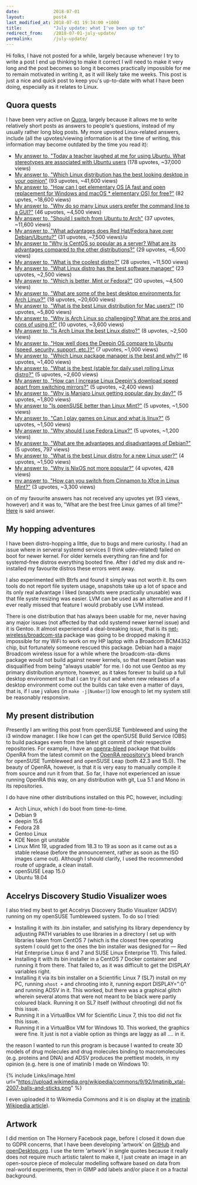```yaml
---
date:             2018-07-01
layout:           post4
last_modified_at: 2018-07-01 19:34:00 +1000
title:            "July update: what I've been up to"
redirect_from:    /2018-07-01-july-update/
permalink:        /july-update/
---
```


Hi folks, I have not posted for a while, largely because whenever I try to write a post I end up thinking to make it correct I will need to make it very long and the post becomes so long it becomes practically impossible for me to remain motivated in writing it, as it will likely take me weeks. This post is just a nice and quick post to keep you's up-to-date with what I have been doing, especially as it relates to Linux. 

## Quora quests
I have been very active on [Quora](https://www.quora.com/profile/Brenton-Horne), largely because it allows me to write relatively short posts as answers to people's questions, instead of my usually rather long blog posts. My more upvoted Linux-related answers, include (all the upvotes/viewing information is at the time of writing, this information may become outdated by the time you read it):

* [My answer to, "Today a teacher laughed at me for using Ubuntu. What stereotypes are associated with Ubuntu users](https://www.quora.com/Today-a-teacher-laughed-at-me-for-using-Ubuntu-What-stereotypes-are-associated-with-Ubuntu-users) (178 upvotes, ~37,000 views)
* [My answer to, "Which Linux distribution has the best looking desktop in your opinion"](https://www.quora.com/Which-Linux-distribution-has-the-best-looking-desktop-in-your-opinion/answer/Brenton-Horne) (93 upvotes, ~41,600 views)
* [My answer to, "How can I get elementary OS [A fast and open replacement for Windows and macOS * elementary OS] for free?"](https://www.quora.com/How-can-I-get-elementary-OS-A-fast-and-open-replacement-for-Windows-and-macOS-%E2%8B%85-elementary-OS-for-free/answer/Brenton-Horne) (82 upvtes, ~18,600 views)
* [My answer to, "Why do so many Linux users prefer the command line to a GUI?"](https://www.quora.com/Why-do-so-many-Linux-users-prefer-the-command-line-to-a-GUI/answer/Brenton-Horne) (46 upvotes, ~4,500 views)
* [My answer to, "Should I switch from Ubuntu to Arch"](https://www.quora.com/Should-I-switch-from-Ubuntu-to-Arch/answer/Brenton-Horne) (37 upvotes, ~11,600 views)
* [My answer to, "What advantages does Red Hat/Fedora have over Debian/Ubuntu?"](https://www.quora.com/What-advantages-does-Red-Hat-Fedora-have-over-Debian-Ubuntu/answer/Brenton-Horne) (31 upvotes, ~7,500 views)/u
* [My answer to "Why is CentOS so popular as a server? What are its advantages compared to the other distributions?"](https://www.quora.com/Why-is-CentOS-so-popular-as-a-server-What-are-its-advantages-compared-to-the-other-distributions/answer/Brenton-Horne) (29 upvotes, ~6,500 views)
* [My answer to, "What is the coolest distro?"](https://www.quora.com/What-is-the-coolest-Linux-distro) (28 upvotes, ~11,500 views)
* [My answer to, "What Linux distro has the best software manager"](https://www.quora.com/What-Linux-distro-has-the-best-software-manager/answer/Brenton-Horne) (23 upvotes, ~2,500 views)
* [My answer to, "Which is better, Mint or Fedora?"](https://www.quora.com/Which-is-better-Mint-or-Fedora/answer/Brenton-Horne) (20 upvotes, ~4,500 views)
* [My answer to, "What are some of the best desktop environments for Arch Linux?"](https://www.quora.com/What-are-some-of-the-best-desktop-environments-for-Arch-Linux/answer/Brenton-Horne) (18 upvotes, ~20,600 views)
* [My answer to, "What is the best Linux distribution for Mac users?"](https://www.quora.com/What-is-the-best-Linux-distribution-for-Mac-users/answer/Brenton-Horne) (10 upvotes, ~5,800 views)
* [My answer to, "Why is Arch Linux so challenging? What are the pros and cons of using it?"](https://www.quora.com/Why-is-Arch-Linux-so-challenging-What-are-the-pros-and-cons-of-using-it/answer/Brenton-Horne) (10 upvotes, ~3,600 views)
* [My answer to, "Is Arch Linux the best Linux distro?"](https://www.quora.com/Is-Arch-Linux-the-best-Linux-distro/answer/Brenton-Horne) (8 upvotes, ~2,500 views)
* [My answer to, "How well does the Deepin OS compare to Ubuntu (speed, security, support, etc.)?"](https://www.quora.com/How-well-does-the-Deepin-OS-compare-to-Ubuntu-speed-security-support-etc/answer/Brenton-Horne) (7 upvotes, ~1,000 views)
* [My answer to, "Which Linux package manager is the best and why?"](https://www.quora.com/Which-Linux-package-manager-is-the-best-and-why/answer/Brenton-Horne) (6 upvotes, ~1,400 views)
* [My answer to, "What is the best (stable for daily use) rolling Linux distro?"](https://www.quora.com/What-is-the-best-stable-for-daily-use-rolling-Linux-distro/answer/Brenton-Horne) (5 upvotes, ~2,600 views)
* [My answer to, "How can I increase Linux Deepin's download speed apart from switching mirrors?"](https://www.quora.com/How-can-I-increase-Linux-Deepins-download-speed-apart-from-switching-mirrors/answer/Brenton-Horne) (5 upvotes, ~2,400 views)
* [My answer to, "Why is Manjaro Linux getting popular day by day?"](https://www.quora.com/Why-is-Manjaro-Linux-getting-popular-day-by-day/answer/Brenton-Horne) (5 upvotes, ~1,800 views)
* [My answer to "Is openSUSE better than Linux Mint?"](https://www.quora.com/Is-openSUSE-better-than-Linux-Mint/answer/Brenton-Horne) (5 upvotes, ~1,500 views)
* [My answer to, "Can I play games on Linux and what is linux?"](https://www.quora.com/Can-I-play-games-on-Linux-and-what-is-linux/answer/Brenton-Horne) (5 upvotes, ~1,500 views)
* [My answer to, "Why should I use Fedora Linux?"](https://www.quora.com/Why-should-I-use-Fedora-Linux/answer/Brenton-Horne) (5 upvotes, ~1,200 views)
* [My answer to, "What are the advantages and disadvantages of Debian?"](https://www.quora.com/What-are-the-advantages-and-disadvantages-of-Debian/answer/Brenton-Horne) (5 upvotes, 797 views)
* [My answer to, "What is the best Linux distro for a new Linux user?"](https://www.quora.com/What-is-the-best-Linux-distro-for-a-new-Linux-user/answer/Brenton-Horne) (4 upvotes, ~1,500 views)
* [My answer to, "Why is NixOS not more popular?"](https://www.quora.com/Why-is-NixOS-not-more-popular/answer/Brenton-Horne) (4 upvotes, 428 views)
* [my answer to, "How can you switch from Cinnamon to Xfce in Linux Mint?"](https://www.quora.com/How-can-you-switch-from-Cinnamon-to-Xfce-in-Linux-Mint/answer/Brenton-Horne) (3 upvotes, ~3,300 views)

on of my favourite answers has not received any upvotes yet (93 views, however) and it was to, "What are the best free Linux games of all time?" [Here](https://www.quora.com/What-are-the-best-free-Linux-games-of-all-time/answer/Brenton-Horne) is said answer.

## My hopping adventures
I have been distro-hopping a little, due to bugs and mere curiosity. I had an issue where in serveral systemd services (I think udev-related) failed on boot for newer kernel. For older kernels everything ran fine and for systemd-free distros everything booted fine. After I dd'ed my disk and re-installed my favourite distros these errors went away. 

I also experimented with Btrfs and found it simply was not worth it. Its own tools do not report file system usage, snapshots take up a lot of space and its only real advantage I liked (snapshots were practically unusable) was that file syste resizing was easier. LVM can be used as an alternative and if I ever really missed that feature I would probably use LVM instead. 

There is one distribution that has always been usable for me, never having any major issues (not affected by that odd systemd newer kernel issue) and it is Gentoo. It almost experienced a deal-breaking issue, that is its [net-wireless/broadcom-sta](https://packages.gentoo.org/packages/net-wireless/broadcom-sta) package was going to be dropped making it impossible for my WiFi to work on my HP laptop with a Broadcom BCM4352 chip, but fortunately someone rescued this package. Debian had a major Broadcom wireless issue for a while where the broadcom-sta-dkms package would not build against newer kernels, so that meant Debian was disqualified from being "always usable" for me. I do not use Gentoo as my primary distribution anymore, however, as it takes forever to build up a full desktop environment so that I can try it out and when new releases of a desktop environment come out the builds can take even a matter of days, that is, if I use j values (in `make -j[Number]`) low enough to let my system still be reasonably responsive. 

## My present distribution
Presently I am writing this post from openSUSE Tumbleweed and using the i3 window manager. I like how I can get the openSUSE Build Service (OBS) to build packages even from the latest git commit of their respective repositories. For example, I have an [openra-bleed](https://build.opensuse.org/package/show/home:fusion809/openra-bleed) package that builds OpenRA from the latest commit on the [OpenRA repository's](https://github.com/OpenRA/OpenRA) bleed branch for openSUSE Tumbleweed and openSUSE Leap (both 42.3 and 15.0). The beauty of OpenRA, however, is that it is very easy to manually compile it from source and run it from that. So far, I have not experienced an issue running OpenRA this way, on any distribution with git, Lua 5.1 and Mono in its repositories. 

I do have nine other distributions installed on this PC, however, including:

* Arch Linux, which I do boot from time-to-time. 
* Debian 9
* deepin 15.6
* Fedora 28
* Gentoo Linux
* KDE Neon git unstable
* Linux Mint 19, upgraded from 18.3 to 19 as soon as it came out as a stable release (before the announcement, rather as soon as the ISO images came out). Although I should clarify, I used the recommended route of upgrade, a clean install. 
* openSUSE Leap 15.0
* Ubuntu 18.04

## Accelrys Discovery Studio Visualizer woes
I also tried my best to get Accelrys Discovery Studio Visualizer (ADSV) running on my openSUSE Tumbleweed system. To do so I tried:

* Installing it with its .bin installer, and satisfying its library dependency by adjusting PATH variables to use libraries in a directory I set up with libraries taken from CentOS 7 (which is the closest free operating system I could get to the ones the bin installer was designed for &mdash; Red Hat Enterprise Linux 6 and 7 and SUSE Linux Enterprise 11). This failed.
* Installing it with its bin installer in a CentOS 7 Docker container and running it from there. That failed to, as it was difficult to get the DISPLAY variables right. 
* Installing it via its bin installer on a Scientific Linux 7 (SL7) install on my PC, running `xhost +` and chrooting into it, running export DISPLAY=":0" and running ADSV in it. This worked, but there was a graphical glitch wherein several atoms that were not meant to be black were partly coloured black. Running it on SL7 itself (without chrooting) did not fix this issue.  
* Running it in a VirtualBox VM for Scientific Linux 7, this too did not fix this issue. 
* Running it in a VirtualBox VM for Windows 10. This worked, the graphics were fine. It just is not a viable option as things are laggy as all .... in it. 

the reason I wanted to run this program is because I wanted to create 3D models of drug molecules and drug molecules binding to macromolecules (e.g. proteins and DNA) and ADSV produces the prettiest models, in my opinion (e.g. here is one of imatinib I made on Windows 10:

{% include Links/image.html url="https://upload.wikimedia.org/wikipedia/commons/9/92/Imatinib_xtal-2007-balls-and-sticks.png" %}

I even uploaded it to Wikimedia Commons and it is on display at the [imatinib Wikipedia article](https://en.wikipedia.org/wiki/Imatinib)).

## Artwork
I did mention on The Hornery Facebook page, before I closed it down due to GDPR concerns, that I have been developing 'artwork' on [GitHub](https://github.com/fusion809/artwork) and [openDesktop.org](https://www.opendesktop.org/p/1236103/). I use the term 'artwork' in single quotes because it really does not require much artistic talent to make it, I just create an image in an open-source piece of molecular modelling software based on data from real-world experiments, then in GIMP add labels and/or place it on a fractal background.

